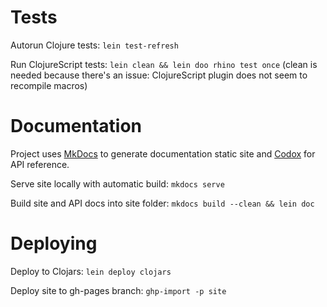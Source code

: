 # Tests

Autorun Clojure tests: `lein test-refresh`

Run ClojureScript tests: `lein clean && lein doo rhino test once`
(clean is needed because there's an issue: ClojureScript plugin does not seem to recompile macros)

# Documentation

Project uses [MkDocs](http://www.mkdocs.org/) to generate documentation static site and 
[Codox](https://github.com/weavejester/codox) for API reference.

Serve site locally with automatic build: `mkdocs serve`

Build site and API docs into site folder: `mkdocs build --clean && lein doc`

# Deploying

Deploy to Clojars: `lein deploy clojars`

Deploy site to gh-pages branch: `ghp-import -p site`